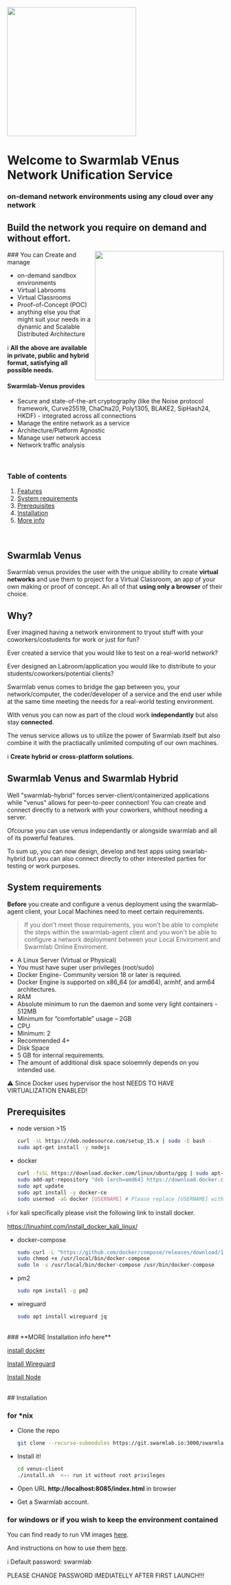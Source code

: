 

<img align="center" height="300"   src="https://git.swarmlab.io:3000/swarmlab/venus-client/raw/branch/master/images/venus1.png">



# **Welcome to Swarmlab VEnus Network Unification Service** 

### on-demand network environments using any cloud over any network

## 

## Build the network you require on demand and without effort.

<img align="right" width="300" height="300" src="https://git.swarmlab.io:3000/swarmlab/venus-client/raw/branch/master/images/venus-net.png">
### You can  Create and manage 

  * on-demand sandbox environments
  *  Virtual Labrooms
  *  Virtual Classrooms
  * Proof-of-Concept (POC)
  * anything else you that might suit your needs in a dynamic and Scalable Distributed Architecture  



:information_source: <b>All the above are available in private, public and hybrid format, satisfying all possible needs.</b>

#### Swarmlab-Venus provides

* Secure and state-of-the-art cryptography (like the Noise protocol framework, Curve25519, ChaCha20, Poly1305, BLAKE2, SipHash24, HKDF) - integrated across all connections
* Manage the entire network as a service
* Architecture/Platform Agnostic
* Manage user network access
* Network traffic analysis


<br>


### Table of contents
  
1. [Features](#introduction)
2. [System requirements ](#systemrequirements)
3. [Prerequisites](#prerequisites)
4. [Installation](#installation)
5. [More info](#moreinfo)

<br>

### <a name="introduction"></a>
## <b>Swarmlab Venus</b>  

Swarmlab venus provides the user with the unique abillity to create **virtual networks** and use them to project for a  Virtual Classroom, an app of your own making or proof of concept. An all of that <b>using only a browser</b> of their choice.
  
## Why?

Ever imagined having a network environment to tryout stuff with your coworkers/costudents for work or just for fun?  

Ever created a service that you would like to test on a real-world network?  

Ever designed an Labroom/application you would like to distribute to your students/coworkers/potential clients?  

Swarmlab venus comes to bridge the gap between you, your network/computer, the coder/developer of a service and the end user while at the same time meeting the needs for a real-world testing environment.   

With venus you can now as part of the cloud work <b>independantly</b> but also stay <b>connected</b>.  

The venus service allows us to utilize the power of Swarmlab itself but also combine it with the practiacally unlimited computing of our own machines.

:information_source: <b>Create hybrid or cross-platform solutions.</b> 

## Swarmlab Venus and Swarmlab Hybrid 

Well "swarmlab-hybrid" forces server-client/containerized applications while "venus" allows for peer-to-peer connection! You can create and connect directly to a network with your coworkers, whithout needing a server.

Ofcourse you can use venus independantly or alongside swarmlab and all of its powerful features.
  
To sum up, you can now design, develop and test apps using swarlab-hybrid but you can also connect directly to other interested parties for testing or work purposes.

## System requirements<a name="systemrequirements"></a>
  
  
**Before** you create and configure a venus deployment using the swarmlab-agent client, your Local Machines need to meet certain requirements.
  

> If you don't meet those requirements, you won't be able to complete the steps within the swarmlab-agent client and you won't be able to configure a network deployment between your Local Enviroment and Swarmlab Online Enviroment.
   

- A Linux Server (Virtual or Physical) 	
 - You must have super user privileges (root/sudo)
- Docker Engine- Community version 18 or later is required. 	
 -  Docker Engine is supported on x86_64 (or amd64), armhf, and arm64 architectures.
- RAM
 - Absolute minimum to run the daemon and some very light containers - 512MB
 - Minimum for “comfortable” usage – 2GB
- CPU
 - Minimum: 2
 - Recommended 4+
- Disk Space
 - 5 GB for internal requirements.
 - The amount of additional disk space soloemnly depends on you intended use.

:warning: Since Docker uses hypervisor the host NEEDS TO HAVE VIRTUALIZATION ENABLED!


 

## Prerequisites<a name="prerequisites"></a>

* node version >15

  ```sh
  curl -sL https://deb.nodesource.com/setup_15.x | sudo -E bash -
  sudo apt-get install -y nodejs
  ```
* docker 

  ```sh
  curl -fsSL https://download.docker.com/linux/ubuntu/gpg | sudo apt-key add -
  sudo add-apt-repository "deb [arch=amd64] https://download.docker.com/linux/ubuntu $(lsb_release -cs) stable"
  sudo apt update
  sudo apt install -y docker-ce
  sudo usermod -aG docker [USERNAME] # Please replace [USERNAME] with the user you want to run docker on
  ```

:information_source: for kali specifically please visit the following link to install docker. 

https://linuxhint.com/install_docker_kali_linux/


* docker-compose

  ```sh
  sudo curl -L "https://github.com/docker/compose/releases/download/1.27.4/docker-compose-$(uname -s)-$(uname -m)" -o /usr/local/bin/docker-compose
  sudo chmod +x /usr/local/bin/docker-compose
  sudo ln -s /usr/local/bin/docker-compose /usr/bin/docker-compose
  ```
* pm2

  ```sh
  sudo npm install -g pm2
  ```
* wireguard

  ```sh
  sudo apt install wireguard jq

  ```
<br>
###  **MORE Installation info here**


[install docker](http://docs.swarmlab.io/SwarmLab-HowTos/labs/Howtos/docker/install-docker.adoc.html)

[Install Wireguard](http://docs.swarmlab.io/SwarmLab-HowTos/labs/Howtos/wg/install-wg.adoc.html)

[Install Node](http://docs.swarmlab.io/SwarmLab-HowTos/labs/Howtos/nodejs/install-nodejs.adoc.html)


<br>
## Installation<a name="installation"></a>
  
### for *nix
  

- Clone the repo

   ```sh
   git clone --recurse-submodules https://git.swarmlab.io:3000/swarmlab/venus-client.git
   ```

- Install it!

   ```sh
   cd venus-client
   ./install.sh  <-- run it without root privileges
   ```

- Open URL __http://localhost:8085/index.html__ in browser 
 - Get a Swarmlab account. 



### for windows or if you wish to keep the environment contained

You can find ready to run VM images <a href="https://uniwagr-my.sharepoint.com/:u:/g/personal/ice19390012_uniwa_gr/EbhjQIeiDeNFkfkSBWczRggBcJq2Pv6lAJs-NKkT4hXg-g?e=0VC0xa" target="_blank">here</a>.

And instructions on how to use them <a href="https://git.swarmlab.io:3000/zeus/swarmlab-hybrid/src/branch/master/docs/windows_use_vm.md">here</a>.

:information_source: Default password: swarmlab

PLEASE CHANGE PASSWORD IMEDIATELLY AFTER FIRST LAUNCH!!!



